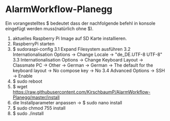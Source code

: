 # AlarmWorkflow-Planegg
Ein vorangestelltes $ bedeutet dass der nachfolgende befehl in konsole eingefügt werden muss(natürlich ohne $).

1. aktuelles Raspberry Pi Image auf SD Karte installieren.
2. RaspberryPi starten
3. $ sudoraspi-config 
3.1 Expand Filesystem ausführen
3.2 Internationalisation Options -> Change Locale -> "de_DE.UTF-8 UTF-8"
3.3 Internationalisation Options -> Change Keyboard Layout ->  Classmate PC -> Other -> German -> German -> The default for the keyboard layout -> No compose key -> No
3.4 Advanced Options -> SSH -> Enable
4. $ sudo reboot
5. $ wget https://raw.githubusercontent.com/KirschbaumP/AlarmWorkflow-Planegg/master/install
6. die Installparameter anpassen -> $ sudo nano install
7. $ sudo chmod 755 install
8. $ sudo ./install
